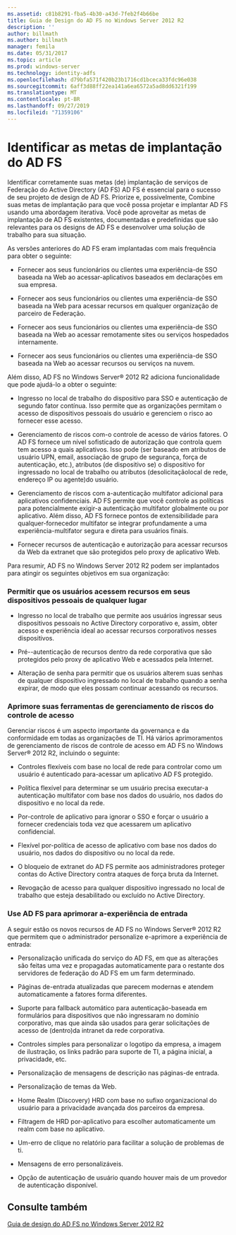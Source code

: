 ```yaml
---
ms.assetid: c81b8291-fba5-4b30-a43d-7feb2f4b66be
title: Guia de Design do AD FS no Windows Server 2012 R2
description: ''
author: billmath
ms.author: billmath
manager: femila
ms.date: 05/31/2017
ms.topic: article
ms.prod: windows-server
ms.technology: identity-adfs
ms.openlocfilehash: d79bfa571f420b23b1716cd1bceca33fdc96e038
ms.sourcegitcommit: 6aff3d88ff22ea141a6ea6572a5ad8dd6321f199
ms.translationtype: MT
ms.contentlocale: pt-BR
ms.lasthandoff: 09/27/2019
ms.locfileid: "71359106"
---
```

# <a name="identify-your-ad-fs-deployment-goals"></a>Identificar as metas de implantação do AD FS

Identificar corretamente suas metas \(de\) implantação de serviços de Federação do Active Directory (AD FS) AD FS é essencial para o sucesso de seu projeto de design de AD FS. Priorize e, possivelmente, Combine suas metas de implantação para que você possa projetar e implantar AD FS usando uma abordagem iterativa. Você pode aproveitar as metas de implantação de AD FS existentes, documentadas e predefinidas que são relevantes para os designs de AD FS e desenvolver uma solução de trabalho para sua situação.  
  
As versões anteriores do AD FS eram implantadas com mais frequência para obter o seguinte:  
  
-   Fornecer aos seus funcionários ou clientes uma experiência\-de SSO baseada na Web ao acessar\-aplicativos baseados em declarações em sua empresa.  
  
-   Fornecer aos seus funcionários ou clientes uma experiência\-de SSO baseada na Web para acessar recursos em qualquer organização de parceiro de Federação.  
  
-   Fornecer aos seus funcionários ou clientes uma experiência\-de SSO baseada na Web ao acessar remotamente sites ou serviços hospedados internamente.  
  
-   Fornecer aos seus funcionários ou clientes uma experiência\-de SSO baseada na Web ao acessar recursos ou serviços na nuvem.  
  
Além disso, AD FS no Windows Server® 2012 R2 adiciona funcionalidade que pode ajudá-lo a obter o seguinte:  
  
-   Ingresso no local de trabalho do dispositivo para SSO e autenticação de segundo fator contínua. Isso permite que as organizações permitam o acesso de dispositivos pessoais do usuário e gerenciem o risco ao fornecer esse acesso.  
  
-   Gerenciamento de riscos com\-o controle de acesso de vários fatores. O AD FS fornece um nível sofisticado de autorização que controla quem tem acesso a quais aplicativos. Isso pode \(ser baseado em atributos de usuário UPN, email, associação de grupo de segurança, força de autenticação, etc.\), atributos \(de dispositivo se\) o dispositivo for ingressado no local de trabalho ou atributos \(desolicitaçãolocal de rede, endereço IP ou agente\)do usuário.  
  
-   Gerenciamento de riscos com a\-autenticação multifator adicional para aplicativos confidenciais. AD FS permite que você controle as políticas para potencialmente exigir\-a autenticação multifator globalmente ou por aplicativo. Além disso, AD FS fornece pontos de extensibilidade para qualquer\-fornecedor multifator se integrar profundamente a uma experiência\-multifator segura e direta para usuários finais.  
  
-   Fornecer recursos de autenticação e autorização para acessar recursos da Web da extranet que são protegidos pelo proxy de aplicativo Web.  
  
Para resumir, AD FS no Windows Server 2012 R2 podem ser implantados para atingir os seguintes objetivos em sua organização:  
  
### <a name="enable-your-users-to-access-resources-on-their-personal-devices-from-anywhere"></a>Permitir que os usuários acessem recursos em seus dispositivos pessoais de qualquer lugar  
  
-   Ingresso no local de trabalho que permite aos usuários ingressar seus dispositivos pessoais no Active Directory corporativo e, assim, obter acesso e experiência ideal ao acessar recursos corporativos nesses dispositivos.  
  
-   Pré\--autenticação de recursos dentro da rede corporativa que são protegidos pelo proxy de aplicativo Web e acessados pela Internet.  
  
-   Alteração de senha para permitir que os usuários alterem suas senhas de qualquer dispositivo ingressado no local de trabalho quando a senha expirar, de modo que eles possam continuar acessando os recursos.  
  
### <a name="enhance-your-access-control-risk-management-tools"></a>Aprimore suas ferramentas de gerenciamento de riscos do controle de acesso  
Gerenciar riscos é um aspecto importante da governança e da conformidade em todas as organizações de TI. Há vários aprimoramentos de gerenciamento de riscos de controle de acesso em AD FS no Windows Server® 2012 R2, incluindo o seguinte:  
  
-   Controles flexíveis com base no local de rede para controlar como um usuário é autenticado para\-acessar um aplicativo AD FS protegido.  
  
-   Política flexível para determinar se um usuário precisa executar\-a autenticação multifator com base nos dados do usuário, nos dados do dispositivo e no local da rede.  
  
-   Por\-controle de aplicativo para ignorar o SSO e forçar o usuário a fornecer credenciais toda vez que acessarem um aplicativo confidencial.  
  
-   Flexível por\-política de acesso de aplicativo com base nos dados do usuário, nos dados do dispositivo ou no local da rede.  
  
-   O bloqueio de extranet do AD FS permite aos administradores proteger contas do Active Directory contra ataques de força bruta da Internet.  
  
-   Revogação de acesso para qualquer dispositivo ingressado no local de trabalho que esteja desabilitado ou excluído no Active Directory.  
  
### <a name="use-ad-fs-to-enhance-the-sign-in-experience"></a>Use AD FS para aprimorar a\-experiência de entrada  
A seguir estão os novos recursos de AD FS no Windows Server® 2012 R2 que permitem que o administrador personalize e\-aprimore a experiência de entrada:  
  
-   Personalização unificada do serviço do AD FS, em que as alterações são feitas uma vez e propagadas automaticamente para o restante dos servidores de federação do AD FS em um farm determinado.  
  
-   Páginas de\-entrada atualizadas que parecem modernas e atendem automaticamente a fatores forma diferentes.  
  
-   Suporte para fallback automático para autenticação\-baseada em formulários para dispositivos que não ingressaram no domínio corporativo, mas que ainda são usados para gerar solicitações de acesso de \(dentro\)da intranet da rede corporativa.  
  
-   Controles simples para personalizar o logotipo da empresa, a imagem de ilustração, os links padrão para suporte de TI, a página inicial, a privacidade, etc.  
  
-   Personalização de mensagens de descrição nas páginas\-de entrada.  
  
-   Personalização de temas da Web.  
  
-   Home Realm \(Discovery\) HRD com base no sufixo organizacional do usuário para a privacidade avançada dos parceiros da empresa.  
  
-   Filtragem de HRD por\-aplicativo para escolher automaticamente um realm com base no aplicativo.  
  
-   Um\-erro de clique no relatório para facilitar a solução de problemas de ti.  
  
-   Mensagens de erro personalizáveis.  
  
-   Opção de autenticação de usuário quando houver mais de um provedor de autenticação disponível.  
  
## <a name="see-also"></a>Consulte também  
[Guia de design do AD FS no Windows Server 2012 R2](../../ad-fs/design/AD-FS-Design-Guide-in-Windows-Server-2012-R2.md)  
  

